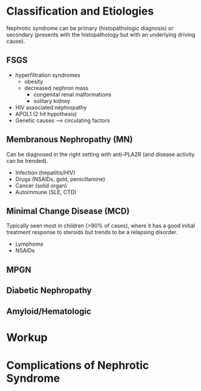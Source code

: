 # Classification and Etiologies
Nephrotic syndrome can be primary (histopathologic diagnosis) or secondary (presents with the histopathology but with an underlying driving cause).

## FSGS
- hyperfiltration syndromes
	- obesity
	- decreased nephron mass
		- congenital renal malformations
		- solitary kidney
- HIV associated nephropathy
- APOL1 (2 hit hypothesis)
- Genetic causes --> circulating factors

## Membranous Nephropathy (MN)
Can be diagnosed in the right setting with anti-PLA2R (and disease activity can be trended).
- Infection (hepatitis/HIV)
- Drugs (NSAIDs, gold, penicillamine)
- Cancer (solid organ)
- Autoimmune (SLE, CTD)

## Minimal Change Disease (MCD)
Typically seen most in children (>90% of cases), where it has a good initial treatment response to steroids but trends to be a relapsing disorder.
- Lymphoma
- NSAIDs

## MPGN

## Diabetic Nephropathy

## Amyloid/Hematologic

# Workup

# Complications of Nephrotic Syndrome